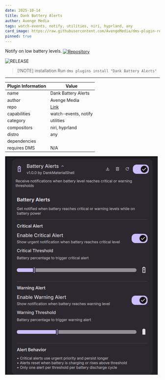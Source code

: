 ```yaml
---
date: 2025-10-14
title: Dank Battery Alerts
author: Avenge Media
tags: watch-events, notify, utilities, niri, hyprland, any
card_image: https://raw.githubusercontent.com/AvengeMedia/dms-plugin-registry/master/assets/dank-batteryalerts.png
pinned: true
---
```


Notify on low battery levels. <a href="https://github.com/AvengeMedia/dms-plugins" target="_blank" rel="noopener noreferrer"><img src="./static/repo-icon.png" alt="Repository" style="vertical-align: middle; height: 24px;"></a>


![RELEASE](https://img.shields.io/badge/dynamic/json?url=https%3A%2F%2Fraw.githubusercontent.com%2FAvengeMedia%2Fdms-plugins%2Fmain%2FDankBatteryAlerts%2Fplugin.json&query=version&style=for-the-badge&label=RELEASE&labelColor=101418&color=9ccbfb)

> [!NOTE] installation
> Run `dms plugins install "Dank Battery Alerts"`

---

| Plugin Information                 | Value                                         |
| ---------------------------------- | --------------------------------------------- |
| name                               | Dank Battery Alerts                             |
| author                             | Avenge Media                           |
| repo                               | [Link](https://github.com/AvengeMedia/dms-plugins)                     |
| capabilities                       | watch-events, notify        |
| category                           | utilities                         |
| compositors                        | niri, hyprland         |
| distro                             | any              |
| dependencies                       |         |
| requires DMS                       | N/A                     |


![Dank Battery Alerts Screenshot](https://raw.githubusercontent.com/AvengeMedia/dms-plugin-registry/master/assets/dank-batteryalerts.png)

<!-- README not found for https://github.com/AvengeMedia/dms-plugins -->
